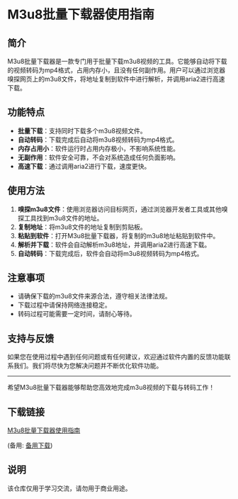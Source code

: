 # M3u8批量下载器使用指南

## 简介
M3u8批量下载器是一款专门用于批量下载m3u8视频的工具。它能够自动将下载的视频转码为mp4格式，占用内存小，且没有任何副作用。用户可以通过浏览器嗅探网页上的m3u8文件，将地址复制到软件中进行解析，并调用aria2进行高速下载。

## 功能特点
- **批量下载**：支持同时下载多个m3u8视频文件。
- **自动转码**：下载完成后自动将m3u8视频转码为mp4格式。
- **内存占用小**：软件运行时占用内存极小，不影响系统性能。
- **无副作用**：软件安全可靠，不会对系统造成任何负面影响。
- **高速下载**：通过调用aria2进行下载，速度更快。

## 使用方法
1. **嗅探m3u8文件**：使用浏览器访问目标网页，通过浏览器开发者工具或其他嗅探工具找到m3u8文件的地址。
2. **复制地址**：将m3u8文件的地址复制到剪贴板。
3. **粘贴到软件**：打开M3u8批量下载器，将复制的m3u8地址粘贴到软件中。
4. **解析并下载**：软件会自动解析m3u8地址，并调用aria2进行高速下载。
5. **自动转码**：下载完成后，软件会自动将m3u8视频转码为mp4格式。

## 注意事项
- 请确保下载的m3u8文件来源合法，遵守相关法律法规。
- 下载过程中请保持网络连接稳定。
- 转码过程可能需要一定时间，请耐心等待。

## 支持与反馈
如果您在使用过程中遇到任何问题或有任何建议，欢迎通过软件内置的反馈功能联系我们。我们将尽快为您解决问题并不断优化软件功能。

---

希望M3u8批量下载器能够帮助您高效地完成m3u8视频的下载与转码工作！

## 下载链接
[M3u8批量下载器使用指南](https://pan.quark.cn/s/60d9588cc57a) 

(备用: [备用下载](https://pan.baidu.com/s/1PCOg4Cg0gGPKS2_qeDMGcg?pwd=1234))

## 说明

该仓库仅用于学习交流，请勿用于商业用途。
